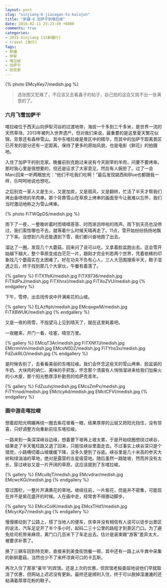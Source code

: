 ```yaml
---
layout: post
slug: "xinjiang-6-jiasagan-to-kalajun"
title: "新疆-6 加萨干到喀拉峻"
date: 2016-02-11 23:23:49 +0800
comments: true
categories:
- 2015-Xinjiang [15新疆行]
- travel [旅行]
Tags:
- 新疆
- 伊犁
- 喀拉峻
- 加萨干
- 别克家
---
```


{% photo EMcyKey7/medish.jpg %}

> 选张图又犯难了，不应该又去看鑫子的帖子，自己拍的这会又挑不出一张满意的了。

### 六月飞雪加萨干

喀拉峻位于西天山向伊犁河谷的过渡地带，海拔一千多到三千多米，是世界一流的天然草场，2013年被列入世界遗产。但对我们来说，最重要的是这里夏天繁花似锦，背景还有森林雪山。其中东喀拉峻是景区中的精华，而其中的加萨干距离景区已开发的部分还有一定距离，保持了更多的原始风貌，也是电影《鲜花》的拍摄地。

入住了加萨干的别克家。晚餐前别克跑过来说有今天刚宰的羊肉，问要不要烤串。那时我心里是很想要的，但还是征求了大家意见，然后有人婉拒了。过了一会Marc回来一听两眼放光：“他们不吃我们吃啊！”最后发现姚西和Blue也都跟我一样，乐呵呵地说也想吃。

之后别克一家人又是生火，又是加炭，又是扇风，又是翻转，忙活了半天才帮我们烤出香喷喷的羊肉串。那个背靠雪山在草原上烤串的画面至今让我难以忘怀，我们当时激动地称之为雪山烤串。

<!-- more -->

{% photo FiTWQpDS/medish.jpg %}

雨下了一夜，一整晚听着时而嘀嘀答答、时而淅沥哗啦的雨声。雨下到天亮也没停过，我们索性哪也不去，就等着什么时候天晴再走了。11点，雪开始纷纷扬扬地飘了下来。没想到六月还能遇到下雪，我们都兴奋地跑了出去。

溜达了一圈，发现几个大蘑菇，回来问了说可以吃，又拿着脸盆跑出去。这会雪开始越下越大，整个草原变成白茫茫一片，跟刚才完全判若两个世界，凭着依稀的印象找几个蘑菇实在太困难了。好在功夫不负有心人，三人大范围搜索半天，鞋子湿透之后，终于找到那几个大家伙，午餐有着落了。

{% gallery %}
FiTX1fsK/medish.jpg
FiTX9736/medish.jpg
FiTXdPxJ/medish.jpg
FiTXhnxl/medish.jpg
FiTXoZVU/medish.jpg
{% endgallery %}

下午，雪停，出去找传说中开满紫花的山坡。

{% gallery %}
ELAzftph/medish.jpg
EMcqxgwM/medish.jpg
FiTXBWUK/medish.jpg
{% endgallery %}

又是一夜的雨雪，不指望马上见到晴天了，就在这里耗着吧。

一夜醒来，开门一看，哇塞，晴空万里。

{% gallery %}
EMcqT3Ar/medish.jpg
FiTXNf7J/medish.jpg
EMcrmiVm/medish.jpg
EMcsN0DZ/medish.jpg
FiTYhs3x/medish.jpg
FdZukRLO/medish.jpg
{% endgallery %}

是时候告别了，去看看美丽的东喀拉峻。我们会怀念这些天的雪山烤串、脸盆装的牛奶、大块肉的纳仁、美味的手抓饭，怀念那个清晨有人悄悄溜进来给我们加柴火的小木屋，那个阳光憨厚淳朴勤劳的哈萨克青年。

{% gallery %}
FdZuuIvj/medish.jpg
EMcsZmPx/medish.jpg
FiTYrnod/medish.jpg
EMctcyAd/medish.jpg
EMctCFVI/medish.jpg
{% endgallery %}

### 画中游走喀拉峻

想着趁阳光明媚再绕一圈去紫花坡看一眼，结果厚厚的云层又把阳光挡住，没有惊喜，只好调整方向重新前往东喀拉峻。

一路来到一条深深峡谷边缘，想着要下坡再上坡太累，于是开始绕圈想绕过峡谷，结果走了半天冤枉路又退了回来，只能往峡谷里面走去。不过事实上峡谷深只是个错觉，小路横切着山坡缓缓下降，没多久便到了谷底。峡谷里是几十米高的参天大树和绿油油的草地，绝对是露营的五星级营地。随后虽然一路陡坡，然而并没有太长，穿过峡谷又是一片开阔的草原，这应该就到了东喀拉峻。

{% gallery %}
EMculbjT/medish.jpg
EMcvdrar/medish.jpg
EMcwcKGi/medish.jpg
{% endgallery %}

穿过围栏，一整片开满黄花的草地。继续往前，一片紫花，但是并不密集，可能现在并不是紫花盛开的时候。人在画中走，经常舍不得挪动脚步。

{% gallery %}
EMcxColK/medish.jpg
EMcxTHd1/medish.jpg
EMcycKp7/medish.jpg
{% endgallery %}

慢慢挪动到了公路上，搭了当地人的便车，庆幸并没有相信有人说可以徒步出景区的说法，汽车足足开了半个多小时，起码二三十公里的路程才到景区门口。为了避免给司机带来麻烦，离门口几百米下了车走出去。估计是装束跟“游客”差异太大，被要求补票了。

换了三辆车回到特克斯，直接来到美食街饱餐一顿，其中还有一路上从牛粪中采集的新鲜蘑菇，当然也少不了来杯凉爽可口的卡瓦斯。

再次入住了那家“豪华”的宾馆。还是上次的优惠，但宾馆老板委屈地说他们早就取消了优惠，但网站上迟迟没有更新。最终还是顺利入住，终于可以脱掉湿漉漉的还粘满着厚厚花粉的鞋子。

